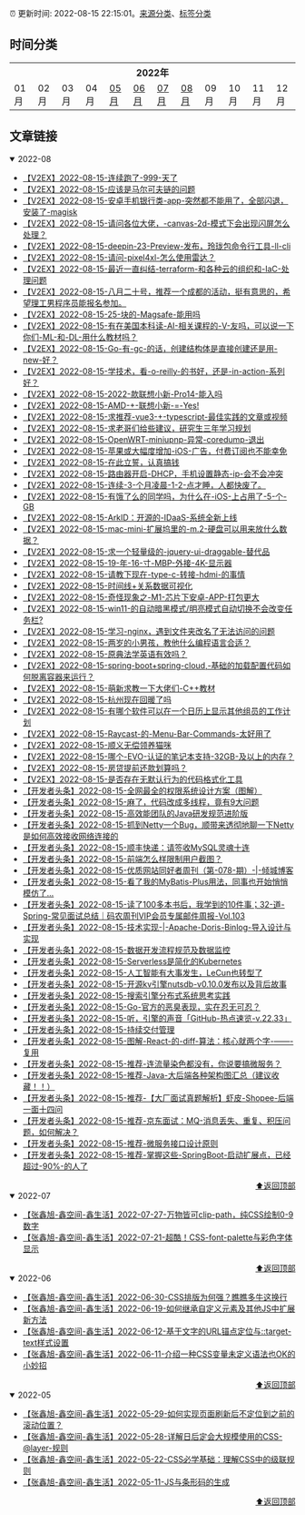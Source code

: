 :alarm_clock: 更新时间: 2022-08-15 22:15:01。[来源分类](./README.md)、[标签分类](./TAGS.md)

## 时间分类

<table>

<tr>
<th colspan="12">2022年</th>
</tr>
<tr>
<td>01月</td>
<td>02月</td>
<td>03月</td>
<td>04月</td>
<td><a href="#2022-05">05月</a></td>
<td><a href="#2022-06">06月</a></td>
<td><a href="#2022-07">07月</a></td>
<td><a href="#2022-08">08月</a></td>
<td>09月</td>
<td>10月</td>
<td>11月</td>
<td>12月</td>
</tr>

</table>

## 文章链接

<details open>
<summary id="2022-08">
 2022-08
</summary>


- [【V2EX】2022-08-15-连续跑了-999-天了](https://www.v2ex.com/t/873086) 
- [【V2EX】2022-08-15-应该是马尔可夫链的问题](https://www.v2ex.com/t/873085) 
- [【V2EX】2022-08-15-安卓手机银行类-app-突然都不能用了，全部闪退，安装了-magisk](https://www.v2ex.com/t/873084) 
- [【V2EX】2022-08-15-请问各位大佬，-canvas-2d-模式下会出现闪屏怎么处理？](https://www.v2ex.com/t/873082) 
- [【V2EX】2022-08-15-deepin-23-Preview-发布，玲珑包命令行工具-ll-cli](https://www.v2ex.com/t/873081) 
- [【V2EX】2022-08-15-请问-pixel4xl-怎么使用雷达？](https://www.v2ex.com/t/873080) 
- [【V2EX】2022-08-15-最近一直纠结-terraform-和各种云的组织和-IaC-处理问题](https://www.v2ex.com/t/873079) 
- [【V2EX】2022-08-15-八月二十号，推荐一个成都的活动，挺有意思的，希望理工男程序员能报名参加。](https://www.v2ex.com/t/873077) 
- [【V2EX】2022-08-15-25-块的-Magsafe-能用吗](https://www.v2ex.com/t/873076) 
- [【V2EX】2022-08-15-有在美国本科读-AI-相关课程的-V-友吗，可以说一下你们-ML-和-DL-用什么教材吗？](https://www.v2ex.com/t/873075) 
- [【V2EX】2022-08-15-Go-有-gc-的话，创建结构体是直接创建还是用-new-好？](https://www.v2ex.com/t/873074) 
- [【V2EX】2022-08-15-学技术，看-o-reilly-的书好，还是-in-action-系列好？](https://www.v2ex.com/t/873073) 
- [【V2EX】2022-08-15-2022-款联想小新-Pro14-能入吗](https://www.v2ex.com/t/873072) 
- [【V2EX】2022-08-15-AMD-+-联想小新-=-Yes!](https://www.v2ex.com/t/873071) 
- [【V2EX】2022-08-15-求推荐-vue3-+-typescript-最佳实践的文章或视频](https://www.v2ex.com/t/873070) 
- [【V2EX】2022-08-15-求老哥们给些建议，研究生三年学习规划](https://www.v2ex.com/t/873069) 
- [【V2EX】2022-08-15-OpenWRT-miniupnp-异常-coredump-退出](https://www.v2ex.com/t/873068) 
- [【V2EX】2022-08-15-苹果或大幅度增加-iOS-广告，付费订阅也不能幸免](https://www.v2ex.com/t/873067) 
- [【V2EX】2022-08-15-在此立誓，认真搞钱](https://www.v2ex.com/t/873065) 
- [【V2EX】2022-08-15-路由器开启-DHCP，手机设置静态-ip-会不会冲突](https://www.v2ex.com/t/873064) 
- [【V2EX】2022-08-15-连续-3-个月凌晨-1-2-点才睡，人都快废了。](https://www.v2ex.com/t/873063) 
- [【V2EX】2022-08-15-有饿了么的同学吗，为什么在-iOS-上占用了-5-个-GB](https://www.v2ex.com/t/873062) 
- [【V2EX】2022-08-15-ArkID：开源的-IDaaS-系统全新上线](https://www.v2ex.com/t/873061) 
- [【V2EX】2022-08-15-mac-mini-扩展坞里的-m.2-硬盘可以用来放什么数据？](https://www.v2ex.com/t/873060) 
- [【V2EX】2022-08-15-求一个轻量级的-jquery-ui-draggable-替代品](https://www.v2ex.com/t/873059) 
- [【V2EX】2022-08-15-19-年-16-寸-MBP-外接-4K-显示器](https://www.v2ex.com/t/873058) 
- [【V2EX】2022-08-15-请教下现在-type-c-转接-hdmi-的事情](https://www.v2ex.com/t/873057) 
- [【V2EX】2022-08-15-时间线+关系数据可视化](https://www.v2ex.com/t/873056) 
- [【V2EX】2022-08-15-奇怪现象之-M1-芯片下安卓-APP-打包更大](https://www.v2ex.com/t/873055) 
- [【V2EX】2022-08-15-win11-的自动暗黑模式/明亮模式自动切换不会改变任务栏?](https://www.v2ex.com/t/873054) 
- [【V2EX】2022-08-15-学习-nginx，遇到文件夹改名了无法访问的问题](https://www.v2ex.com/t/873052) 
- [【V2EX】2022-08-15-两岁的小男孩，教他什么编程语言合适？](https://www.v2ex.com/t/873051) 
- [【V2EX】2022-08-15-原典法学英语有效吗？](https://www.v2ex.com/t/873050) 
- [【V2EX】2022-08-15-spring-boot+spring-cloud,-基础的加载配置代码如何脱离容器来运行？](https://www.v2ex.com/t/873047) 
- [【V2EX】2022-08-15-萌新求教一下大佬们-C++教材](https://www.v2ex.com/t/873046) 
- [【V2EX】2022-08-15-杭州现在回暖了吗](https://www.v2ex.com/t/873045) 
- [【V2EX】2022-08-15-有哪个软件可以在一个日历上显示其他组员的工作计划](https://www.v2ex.com/t/873043) 
- [【V2EX】2022-08-15-Raycast-的-Menu-Bar-Commands-太好用了](https://www.v2ex.com/t/873042) 
- [【V2EX】2022-08-15-顺义无偿领养猫咪](https://www.v2ex.com/t/873041) 
- [【V2EX】2022-08-15-哪个-EVO-认证的笔记本支持-32GB-及以上的内存？](https://www.v2ex.com/t/873040) 
- [【V2EX】2022-08-15-房贷提前还款划算吗？](https://www.v2ex.com/t/873039) 
- [【V2EX】2022-08-15-是否存在无默认行为的代码格式化工具](https://www.v2ex.com/t/873038) 
- [【开发者头条】2022-08-15-全网最全的权限系统设计方案（图解）](https://toutiao.io/k/lozkmee) 
- [【开发者头条】2022-08-15-麻了，代码改成多线程，竟有9大问题](https://toutiao.io/k/1lggdyi) 
- [【开发者头条】2022-08-15-高效能团队的Java研发规范进阶版](https://toutiao.io/k/nud1jt6) 
- [【开发者头条】2022-08-15-抓到Netty一个Bug，顺带来透彻地聊一下Netty是如何高效接收网络连接的](https://toutiao.io/k/3vfg8nb) 
- [【开发者头条】2022-08-15-顺丰快递：请签收MySQL灵魂十连](https://toutiao.io/k/oagb15c) 
- [【开发者头条】2022-08-15-前端怎么样限制用户截图？](https://toutiao.io/k/80umzng) 
- [【开发者头条】2022-08-15-优质网站同好者周刊（第-078-期）-|-倾城博客](https://toutiao.io/k/rveastt) 
- [【开发者头条】2022-08-15-看了我的MyBatis-Plus用法，同事也开始悄悄模仿了...](https://toutiao.io/k/6k00rsq) 
- [【开发者头条】2022-08-15-读了100多本书后，我学到的10件事；32-道-Spring-常见面试总结｜码农周刊VIP会员专属邮件周报-Vol.103](https://toutiao.io/k/pwkxdkr) 
- [【开发者头条】2022-08-15-技术实现-|-Apache-Doris-Binlog-导入设计与实现](https://toutiao.io/k/ev9p8cg) 
- [【开发者头条】2022-08-15-数据开发流程规范及数据监控](https://toutiao.io/k/idjecyr) 
- [【开发者头条】2022-08-15-Serverless是简化的Kubernetes](https://toutiao.io/k/c7zj3mr) 
- [【开发者头条】2022-08-15-人工智能有大事发生，LeCun也转型了](https://toutiao.io/k/swos87i) 
- [【开发者头条】2022-08-15-开源kv引擎nutsdb-v0.10.0发布以及背后故事](https://toutiao.io/k/xrpkb3u) 
- [【开发者头条】2022-08-15-搜索引擎分布式系统思考实践](https://toutiao.io/k/8ppma6x) 
- [【开发者头条】2022-08-15-Go-官方的恶臭表现，实在忍无可忍？](https://toutiao.io/k/g58499v) 
- [【开发者头条】2022-08-15-听，引擎的声音「GitHub-热点速览-v.22.33」](https://toutiao.io/k/plmz25u) 
- [【开发者头条】2022-08-15-持续交付管理](https://toutiao.io/k/uj0warp) 
- [【开发者头条】2022-08-15-图解-React-的-diff-算法：核心就两个字-——-复用](https://toutiao.io/k/ndrtjsm) 
- [【开发者头条】2022-08-15-推荐-连流量染色都没有，你说要搞微服务？](https://toutiao.io/k/9k1wfc7) 
- [【开发者头条】2022-08-15-推荐-Java-大后端各种架构图汇总（建议收藏！！）](https://toutiao.io/k/dvo6z1w) 
- [【开发者头条】2022-08-15-推荐-【大厂面试真题解析】虾皮-Shopee-后端一面十四问](https://toutiao.io/k/pol71im) 
- [【开发者头条】2022-08-15-推荐-京东面试：MQ-消息丢失、重复、积压问题，如何解决？](https://toutiao.io/k/1unx53z) 
- [【开发者头条】2022-08-15-推荐-微服务接口设计原则](https://toutiao.io/k/4hjv10p) 
- [【开发者头条】2022-08-15-推荐-掌握这些-SpringBoot-启动扩展点，已经超过-90%-的人了](https://toutiao.io/k/3m8iq2m) 

<div align="right"><a href="#时间分类">⬆返回顶部</a></div>
</details>

<details open>
<summary id="2022-07">
 2022-07
</summary>


- [【张鑫旭-鑫空间-鑫生活】2022-07-27-万物皆可clip-path，纯CSS绘制0-9数字](https://www.zhangxinxu.com/wordpress/2022/07/clip-path-css-number/) 
- [【张鑫旭-鑫空间-鑫生活】2022-07-21-超酷！CSS-font-palette与彩色字体显示](https://www.zhangxinxu.com/wordpress/2022/07/css-font-palette/) 

<div align="right"><a href="#时间分类">⬆返回顶部</a></div>
</details>

<details open>
<summary id="2022-06">
 2022-06
</summary>


- [【张鑫旭-鑫空间-鑫生活】2022-06-30-CSS排版为何强？瞧瞧多牛这换行](https://www.zhangxinxu.com/wordpress/2022/06/css-line-break-word-wrap-all/) 
- [【张鑫旭-鑫空间-鑫生活】2022-06-19-如何继承自定义元素及其他JS中扩展新方法](https://www.zhangxinxu.com/wordpress/2022/06/js-extend-class-custom-elements/) 
- [【张鑫旭-鑫空间-鑫生活】2022-06-12-基于文字的URL锚点定位与::target-text样式设置](https://www.zhangxinxu.com/wordpress/2022/06/url-anchor-target-text/) 
- [【张鑫旭-鑫空间-鑫生活】2022-06-11-介绍一种CSS变量未定义语法也OK的小妙招](https://www.zhangxinxu.com/wordpress/2022/06/css-var-optional-empty-trick/) 

<div align="right"><a href="#时间分类">⬆返回顶部</a></div>
</details>

<details open>
<summary id="2022-05">
 2022-05
</summary>


- [【张鑫旭-鑫空间-鑫生活】2022-05-29-如何实现页面刷新后不定位到之前的滚动位置？](https://www.zhangxinxu.com/wordpress/2022/05/history-scrollrestoration/) 
- [【张鑫旭-鑫空间-鑫生活】2022-05-28-详解日后定会大规模使用的CSS-@layer-规则](https://www.zhangxinxu.com/wordpress/2022/05/css-layer-rule/) 
- [【张鑫旭-鑫空间-鑫生活】2022-05-22-CSS必学基础：理解CSS中的级联规则](https://www.zhangxinxu.com/wordpress/2022/05/deep-in-css-cascade/) 
- [【张鑫旭-鑫空间-鑫生活】2022-05-11-JS与条形码的生成](https://www.zhangxinxu.com/wordpress/2022/05/js-barcode/) 

<div align="right"><a href="#时间分类">⬆返回顶部</a></div>
</details>

